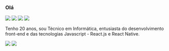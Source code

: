 ### Olá 

[<img src="https://img.shields.io/badge/instagram-%23E4405F.svg?&style=for-the-badge&logo=instagram&logoColor=white" />](https://instagram.com/mefhius)
[<img src="https://img.shields.io/badge/twitch-%239146FF.svg?&style=for-the-badge&logo=twitch&logoColor=white" />](https://www.twitch.tv/mefhius)
[<img src="https://img.shields.io/badge/twitter-%231DA1F2.svg?&style=for-the-badge&logo=twitter&logoColor=white" />](https://twitter/mefhius)
[<img src="https://img.shields.io/badge/spotify-%231ED760.svg?&style=for-the-badge&logo=spotify&logoColor=white" />](https://open.spotify.com/user/siengurd)

Tenho 20 anos, sou Técnico em Informática, entusiasta do desenvolvimento front-end e das tecnologias Javascript - React.js e React Native.

<p>
  <img src="https://github-readme-stats.vercel.app/api?username=mefivs&theme=dracula&line_height=27">
  <img src="https://github-readme-stats.vercel.app/api/top-langs/?username=mefivs&hide=html,css&theme=dracula">
</p>
